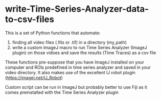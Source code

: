 # write-Time-Series-Analyzer-data-to-csv-files

This is a set of Python functions that automate:
1) finding all video files (.fits or .tif) in a directory (my_path)
2) write a custom ImageJ macro to run Time Series Analyzer (ImageJ plugin) on those vidoes 
   and save the results (Time Traces) as a csv file
   
These functions pre-suppose that you have ImageJ installed on your computer and ROIs predefined in
time series analyzer and saved in your video directory. It also makes use of the excellent IJ robot
plugin (https://imagej.net/IJ_Robot)

Custom script can be run in ImageJ but probably better to use Fiji as it comes preinstalled with 
the Time Series Analyzer plugin
